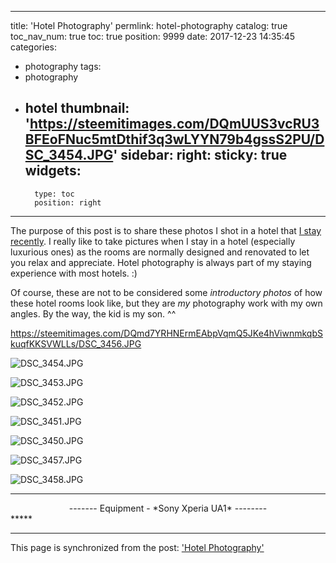 
---
title: 'Hotel Photography'
permlink: hotel-photography
catalog: true
toc_nav_num: true
toc: true
position: 9999
date: 2017-12-23 14:35:45
categories:
- photography
tags:
- photography
- hotel
thumbnail: 'https://steemitimages.com/DQmUUS3vcRU3BFEoFNuc5mtDthif3q3wLYYN79b4gssS2PU/DSC_3454.JPG'
sidebar:
    right:
        sticky: true
widgets:
    -
        type: toc
        position: right
---


The purpose of this post is to share these photos I shot in a hotel that [I stay recently](https://steemit.com/christmas-countdown/@deanliu/christmas-countdown-in-taipei-6-finale). I really like to take pictures when I stay in a hotel (especially luxurious ones) as the rooms are normally designed and renovated to let you relax and appreciate. Hotel photography is always part of my staying experience with most hotels. :)

Of course, these are not to be considered some *introductory photos* of how these hotel rooms look like, but they are *my* photography work with my own angles. By the way, the kid is my son. ^^ 

https://steemitimages.com/DQmd7YRHNErmEAbpVqmQ5JKe4hViwnmkqbSkuqfKKSVWLLs/DSC_3456.JPG

![DSC_3454.JPG](https://steemitimages.com/DQmUUS3vcRU3BFEoFNuc5mtDthif3q3wLYYN79b4gssS2PU/DSC_3454.JPG)

![DSC_3453.JPG](https://steemitimages.com/DQmckCxCPVoJAR6w18yQT56MbuR6YU6s6RU4aGknY73JHxF/DSC_3453.JPG)

![DSC_3452.JPG](https://steemitimages.com/DQmUkjykNfi2uQhd7UN7bRWwt3Xp1KddvuEJLSScg9o6vxG/DSC_3452.JPG)

![DSC_3451.JPG](https://steemitimages.com/DQma4jVmyosru22DDidnW5cnBdVeX2QSGHAnXo5CoAdE1nG/DSC_3451.JPG)

![DSC_3450.JPG](https://steemitimages.com/DQmXeyY6YcF4e9nb8xQuDcmYhXGYX31ZgTkWz1jpuasfJbx/DSC_3450.JPG)

![DSC_3457.JPG](https://steemitimages.com/DQmPSnNxSam5yjaGYiuhSqeQDnssUsDE2bP23ZoT8KC2Aug/DSC_3457.JPG)

![DSC_3458.JPG](https://steemitimages.com/DQmeVRCv4AUESsqcW8KBLPSekoiz1XLE4sxC2QzggWpBJSX/DSC_3458.JPG)

****
<center>-------  Equipment - *Sony Xperia UA1* --------</center>
*****

- - -

This page is synchronized from the post: ['Hotel Photography'](https://steemit.com/@deanliu/hotel-photography)
